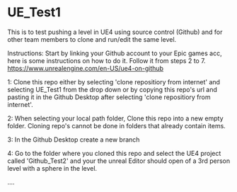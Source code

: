 # UE_Test1
This is to test pushing a level in UE4 using source control (Github) and for other team members to clone and run/edit the same level.


Instructions:
Start by linking your Github account to your Epic games acc, here is some instructions on how to do it. Follow it from steps 2 to 7.
https://www.unrealengine.com/en-US/ue4-on-github


1:
Clone this repo either by selecting 'clone repositiory from internet' and selecting UE_Test1 from the drop down or by copying this repo's url and pasting it in the Github Desktop after selecting 'clone repositiory from internet'.

2:
When selecting your local path folder, Clone this repo into a new empty folder. Cloning repo's cannot be done in folders that already contain items.

3:
In the Github Desktop create a new branch

4:
Go to the folder where you cloned this repo and select the UE4 project called 'Github_Test2' and your the unreal Editor should open of a 3rd person level with a sphere in the level.

....


